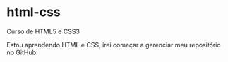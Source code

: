 # html-css
 Curso de HTML5 e CSS3

 Estou aprendendo HTML e CSS, irei começar a gerenciar meu repositório no GitHub

